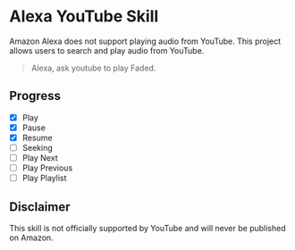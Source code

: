 # Alexa YouTube Skill

Amazon Alexa does not support playing audio from YouTube. This project allows users to search and play audio from YouTube.

> Alexa, ask youtube to play Faded.

## Progress

- [x] Play
- [x] Pause
- [x] Resume
- [ ] Seeking
- [ ] Play Next
- [ ] Play Previous
- [ ] Play Playlist

## Disclaimer

This skill is not officially supported by YouTube and will never be published on Amazon.
